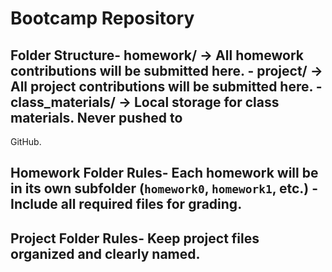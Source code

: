 # Bootcamp Repository 
## Folder Structure- **homework/** → All homework contributions will be submitted here. - **project/** → All project contributions will be submitted here. - **class_materials/** → Local storage for class materials. Never pushed to 
GitHub. 
## Homework Folder Rules- Each homework will be in its own subfolder (`homework0`, `homework1`, etc.) - Include all required files for grading. 
## Project Folder Rules- Keep project files organized and clearly named. 